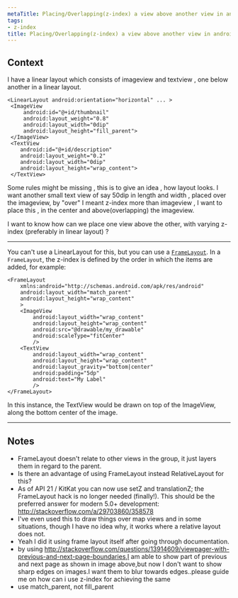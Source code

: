 ```yaml
---
metaTitle: Placing/Overlapping(z-index) a view above another view in android
tags:
- z-index
title: Placing/Overlapping(z-index) a view above another view in android
---
```


## Context

I have a linear layout which consists of imageview and textview , one below another in a linear layout. 



```
<LinearLayout android:orientation="horizontal" ... >
 <ImageView 
     android:id="@+id/thumbnail"
     android:layout_weight="0.8" 
     android:layout_width="0dip"
     android:layout_height="fill_parent">
 </ImageView>
 <TextView 
    android:id="@+id/description"
    android:layout_weight="0.2"
    android:layout_width="0dip"
    android:layout_height="wrap_content">
 </TextView>

```


Some rules might be missing , this is to give an idea , how layout looks.
I want another small text view of say 50dip in length and width , placed over the imageview, by "over" I meant z-index more than imageview , I want to place this , in the center and above(overlapping) the imageview.


I want to know how can we place one view above the other, with varying z-index (preferably in linear layout) ?



---

You can't use a LinearLayout for this, but you can use a [`FrameLayout`](http://developer.android.com/reference/android/widget/FrameLayout.html). In a `FrameLayout`, the z-index is defined by the order in which the items are added, for example:



```
<FrameLayout
    xmlns:android="http://schemas.android.com/apk/res/android"
    android:layout_width="match_parent"
    android:layout_height="wrap_content"
    >
    <ImageView
        android:layout_width="wrap_content"
        android:layout_height="wrap_content"
        android:src="@drawable/my_drawable"
        android:scaleType="fitCenter"
        />
    <TextView
        android:layout_width="wrap_content"
        android:layout_height="wrap_content"
        android:layout_gravity="bottom|center"
        android:padding="5dp"
        android:text="My Label"
        />
</FrameLayout>

```

In this instance, the TextView would be drawn on top of the ImageView, along the bottom center of the image.



---

## Notes

- FrameLayout doesn't relate to other views in the group, it just layers them in regard to the parent.
- Is there an advantage of using FrameLayout instead RelativeLayout for this?
- As of API 21 / KitKat you can now use setZ and translationZ; the FrameLayout hack is no longer needed (finally!). This should be the preferred answer for modern 5.0+ development: http://stackoverflow.com/a/29703860/358578
- I've even used this to draw things over map views and in some situations, though I have no idea why, it works where a relative layout does not.
- Yeah I did it using frame layout itself after going through documentation.
- by using http://stackoverflow.com/questions/13914609/viewpager-with-previous-and-next-page-boundaries,I am able to show part of previous and next page as shown in image above,but now I don't want to show sharp edges on images.I want them to blur towards edges..please guide me on how can i use z-index for achieving the same
- use match_parent, not fill_parent
